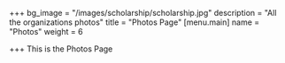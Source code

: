 +++
bg_image = "/images/scholarship/scholarship.jpg"
description = "All the organizations photos"
title = "Photos Page"
[menu.main]
name = "Photos"
weight = 6

+++
This is the Photos Page